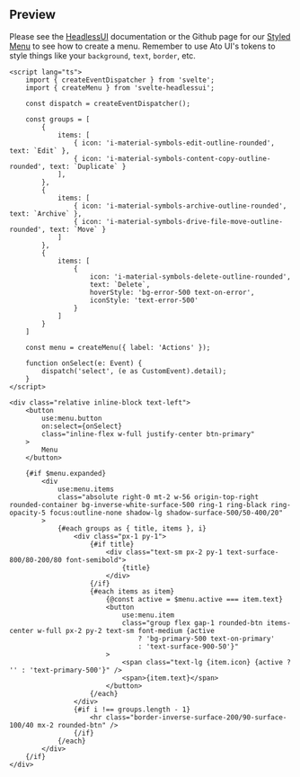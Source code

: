 ---
---
<!-- title: Dropdown Menu
description: A headless dropdown menu that can be used to create a list of actions availble through clicking a button. -->

<script>
    import DropMenu from '$lib/components/dropdown-menu/DropMenu.svelte';

    const groups = [
        {
            items: [
                { icon: 'i-material-symbols-edit-outline-rounded', text: `Edit` },
                { icon: 'i-material-symbols-content-copy-outline-rounded', text: `Duplicate` }
		    ],
        },
        {
            items: [
                { icon: 'i-material-symbols-archive-outline-rounded', text: `Archive` },
			    { icon: 'i-material-symbols-drive-file-move-outline-rounded', text: `Move` }
            ]
        },
        {
            items: [
                { 
                    icon: 'i-material-symbols-delete-outline-rounded', 
                    text: `Delete`, 
                    hoverStyle: 'bg-error-500 text-on-error',
                    iconStyle: 'text-error-500' 
                }
            ]
        }
    ]
</script>

## Preview

<Usage padding="pt-4 pb-60">
    <DropMenu {groups} width="w-[150px]" buttonIcon="i-mdi-chevron-down" />
</Usage>

Please see the [HeadlessUI](https://captaincodeman.github.io/svelte-headlessui/menu/) documentation or the Github page for our [Styled Menu](https://github.com/bennymi/ato-ui/blob/main/src/lib/components/dropdown-menu/DropMenu.svelte) to see how to create a menu. Remember to use Ato UI's tokens to style things like your `background`, `text`, `border`, etc.

```svelte showCode=true
<script lang="ts">
	import { createEventDispatcher } from 'svelte';
	import { createMenu } from 'svelte-headlessui';

	const dispatch = createEventDispatcher();

	const groups = [
        {
            items: [
                { icon: 'i-material-symbols-edit-outline-rounded', text: `Edit` },
                { icon: 'i-material-symbols-content-copy-outline-rounded', text: `Duplicate` }
		    ],
        },
        {
            items: [
                { icon: 'i-material-symbols-archive-outline-rounded', text: `Archive` },
			    { icon: 'i-material-symbols-drive-file-move-outline-rounded', text: `Move` }
            ]
        },
        {
            items: [
                { 
                    icon: 'i-material-symbols-delete-outline-rounded', 
                    text: `Delete`, 
                    hoverStyle: 'bg-error-500 text-on-error',
                    iconStyle: 'text-error-500' 
                }
            ]
        }
    ]

	const menu = createMenu({ label: 'Actions' });

	function onSelect(e: Event) {
		dispatch('select', (e as CustomEvent).detail);
	}
</script>

<div class="relative inline-block text-left">
	<button
		use:menu.button
		on:select={onSelect}
		class="inline-flex w-full justify-center btn-primary"
	>
		Menu
	</button>

	{#if $menu.expanded}
		<div
			use:menu.items
			class="absolute right-0 mt-2 w-56 origin-top-right rounded-container bg-inverse-white-surface-500 ring-1 ring-black ring-opacity-5 focus:outline-none shadow-lg shadow-surface-500/50-400/20"
		>
			{#each groups as { title, items }, i}
				<div class="px-1 py-1">
					{#if title}
						<div class="text-sm px-2 py-1 text-surface-800/80-200/80 font-semibold">
							{title}
						</div>
					{/if}
					{#each items as item}
						{@const active = $menu.active === item.text}
						<button
							use:menu.item
							class="group flex gap-1 rounded-btn items-center w-full px-2 py-2 text-sm font-medium {active
								? 'bg-primary-500 text-on-primary'
								: 'text-surface-900-50'}"
						>
							<span class="text-lg {item.icon} {active ? '' : 'text-primary-500'}" />
							<span>{item.text}</span>
						</button>
					{/each}
				</div>
				{#if i !== groups.length - 1}
					<hr class="border-inverse-surface-200/90-surface-100/40 mx-2 rounded-btn" />
				{/if}
			{/each}
		</div>
	{/if}
</div>
```
